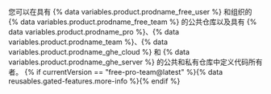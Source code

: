 您可以在具有 {% data variables.product.prodname_free_user %} 和组织的 {% data variables.product.prodname_free_team %} 的公共仓库以及具有 {% data variables.product.prodname_pro %}、{% data variables.product.prodname_team %}、{% data variables.product.prodname_ghe_cloud %} 和 {% data variables.product.prodname_ghe_server %} 的公共和私有仓库中定义代码所有者。 {% if currentVersion == "free-pro-team@latest" %}{% data reusables.gated-features.more-info %}{% endif %}

